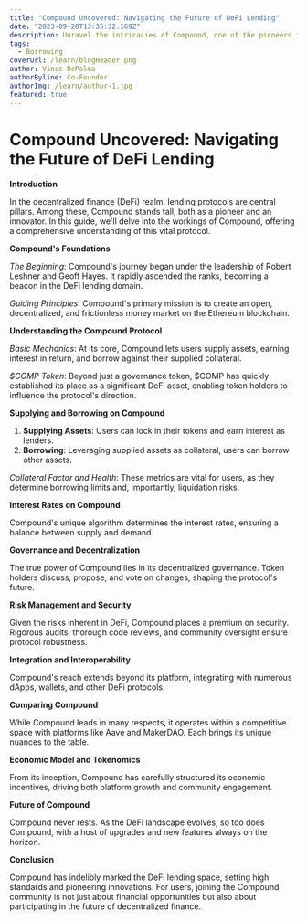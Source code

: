 ```yaml
---
title: "Compound Uncovered: Navigating the Future of DeFi Lending"
date: "2023-09-28T13:35:32.169Z"
description: Unravel the intricacies of Compound, one of the pioneers in the DeFi lending arena. Dive deep into its principles, features, and future potential.
tags:
  - Borrowing
coverUrl: /learn/blogHeader.png
author: Vince DePalma
authorByline: Co-Founder
authorImg: /learn/author-1.jpg
featured: true
---
```


# Compound Uncovered: Navigating the Future of DeFi Lending

**Introduction**

In the decentralized finance (DeFi) realm, lending protocols are central pillars. Among these, Compound stands tall, both as a pioneer and an innovator. In this guide, we'll delve into the workings of Compound, offering a comprehensive understanding of this vital protocol.

**Compound's Foundations**

_The Beginning_: Compound's journey began under the leadership of Robert Leshner and Geoff Hayes. It rapidly ascended the ranks, becoming a beacon in the DeFi lending domain.

_Guiding Principles_: Compound's primary mission is to create an open, decentralized, and frictionless money market on the Ethereum blockchain.

**Understanding the Compound Protocol**

_Basic Mechanics_: At its core, Compound lets users supply assets, earning interest in return, and borrow against their supplied collateral.

_$COMP Token_: Beyond just a governance token, $COMP has quickly established its place as a significant DeFi asset, enabling token holders to influence the protocol's direction.

**Supplying and Borrowing on Compound**

1. **Supplying Assets**: Users can lock in their tokens and earn interest as lenders.
2. **Borrowing**: Leveraging supplied assets as collateral, users can borrow other assets.

_Collateral Factor and Health_: These metrics are vital for users, as they determine borrowing limits and, importantly, liquidation risks.

**Interest Rates on Compound**

Compound's unique algorithm determines the interest rates, ensuring a balance between supply and demand.

**Governance and Decentralization**

The true power of Compound lies in its decentralized governance. Token holders discuss, propose, and vote on changes, shaping the protocol's future.

**Risk Management and Security**

Given the risks inherent in DeFi, Compound places a premium on security. Rigorous audits, thorough code reviews, and community oversight ensure protocol robustness.

**Integration and Interoperability**

Compound's reach extends beyond its platform, integrating with numerous dApps, wallets, and other DeFi protocols.

**Comparing Compound**

While Compound leads in many respects, it operates within a competitive space with platforms like Aave and MakerDAO. Each brings its unique nuances to the table.

**Economic Model and Tokenomics**

From its inception, Compound has carefully structured its economic incentives, driving both platform growth and community engagement.

**Future of Compound**

Compound never rests. As the DeFi landscape evolves, so too does Compound, with a host of upgrades and new features always on the horizon.

**Conclusion**

Compound has indelibly marked the DeFi lending space, setting high standards and pioneering innovations. For users, joining the Compound community is not just about financial opportunities but also about participating in the future of decentralized finance.
